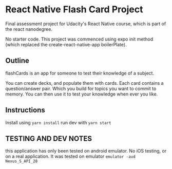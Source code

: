 # React Native Flash Card Project 
Final assessment project for Udacity's React Native course, which is part of the react nanodegree.

No starter code. This project was commenced using expo init method (which replaced the create-react-native-app boilerPlate).

## Outline
flashCards is an app for someone to test their knowledge of a subject.

You can create decks, and populate them with cards. Each card contains a question/answer pair. Which you build for topics you want to commit to memory. You can then use it to test your knowledge when ever you like.



## Instructions
Install using `yarn install`
run dev with `yarn start`


## TESTING AND DEV NOTES
this application has only been tested on android emulator. 
No iOS testing, or on a real application.
It was tested on emulator `emulator -avd Nexus_S_API_28`